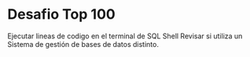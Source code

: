 # Desafio Top 100

Ejecutar lineas de codigo en el terminal de SQL Shell
Revisar si utiliza un Sistema de gestión de bases de datos distinto.